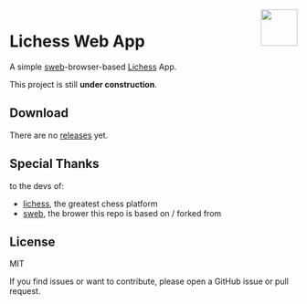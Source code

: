 <img src="https://github.com/forgottosave/LichessWebApp/assets/88790311/5c0a1fc1-871b-48df-ad17-26d0bcbe4353" align="right" height="64" width="64">

# Lichess Web App
A simple [sweb](https://github.com/alandau/sweb)-browser-based [Lichess](https://github.com/lichess-org) App.

This project is still **under construction**.

## Download
There are no [releases](https://github.com/forgottosave/LichessWebApp/releases/latest) yet.

## Special Thanks
to the devs of:
- [lichess](https://github.com/lichess-org), the greatest chess platform
- [sweb](https://github.com/alandau/sweb), the brower this repo is based on / forked from

## License
MIT

If you find issues or want to contribute, please open a GitHub issue or pull request.
